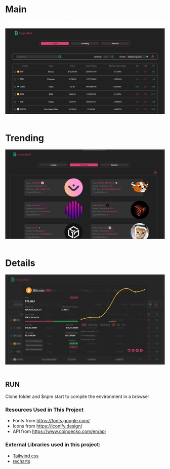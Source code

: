 # Main
<img  alt="Visual Studio Code"  src="Main.png" style="padding-right:10px;" /> &nbsp;     

# Trending

<img  alt="Visual Studio Code"  src="Trending.png" style="padding-right:10px;" /> &nbsp;     

# Details

<img  alt="Visual Studio Code"  src="Bitcoin.png" style="padding-right:10px;" /> &nbsp;     




## RUN
Clone folder and $npm start to compile the environment in a browser



### Resources Used in This Project

- Fonts from https://fonts.google.com/ <br />
- Icons from https://iconify.design/ <br />
- API from https://www.coingecko.com/en/api <br />

### External Libraries used in this project:

- [Tailwind css](https://tailwindcss.com/) <br />
- [recharts](https://recharts.org/en-US/) <br />




